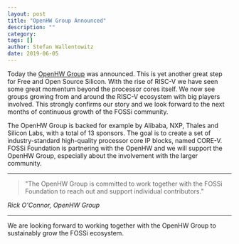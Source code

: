 ```yaml
---
layout: post
title: "OpenHW Group Announced"
description: ""
category:
tags: []
author: Stefan Wallentowitz
date: 2019-06-05
---
```


Today the [OpenHW Group](https://www.openhwgroup.org) was
announced. This is yet another great step for Free and Open Source
Silicon. With the rise of RISC-V we have seen some great momentum
beyond the processor cores itself. We now see groups growing from and
around the RISC-V ecosystem with big players involved. This strongly
confirms our story and we look forward to the next months of
continuous growth of the FOSSi community.

The OpenHW Group is backed for example by Alibaba, NXP, Thales and
Silicon Labs, with a total of 13 sponsors. The goal is to create a set
of industry-standard high-quality processor core IP blocks, named
CORE-V. FOSSi Foundation is partnering with the OpenHW and we will
support the OpenHW Group, especially about the involvement with the
larger community.

---

> "The OpenHW Group is committed to work together with the FOSSi
> Foundation to reach out and support individual contributors."

*Rick O'Connor, OpenHW Group*

---

We are looking forward to working together with the OpenHW Group to
sustainably grow the FOSSi ecosystem.

